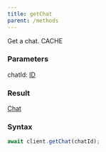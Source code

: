 ```yaml
---
title: getChat
parent: /methods
---
```


Get a chat.<span class="select-none">  <span class="inline-flex w-fit items-center"><span class="w-fit bg-dbt px-1.5 rounded-md select-none text-fgt text-[10px]">CACHE</span></span></span>

### Parameters 

<div class="flex flex-col gap-3"><div><div class="font-mono" id="p_chatId" data-anchor><span class="font-bold">chatId</span><span class="opacity-50">:</span> <a href="/types/id"  >ID</a></div></div></div>

### Result 

<div class="font-mono"><a href="/types/chat"  >Chat</a></div>

### Syntax

```ts
await client.getChat(chatId);
```



